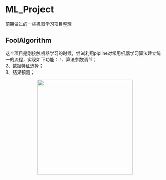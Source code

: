 # ML_Project
前期做过的一些机器学习项目整理

## FoolAlgorithm

这个项目是刚接触机器学习的时候，尝试利用pipline对常用机器学习算法建立统一的流程，实现如下功能：
1、算法参数调节；<br>
2、数据特征选择；<br>
3、结果预测；<br>
<div align=center ><img src="https://github.com/xchadesi/ML_Project/tree/master/FoolAlgorithm/logo.PNG" height=300, weight=500/></div>


